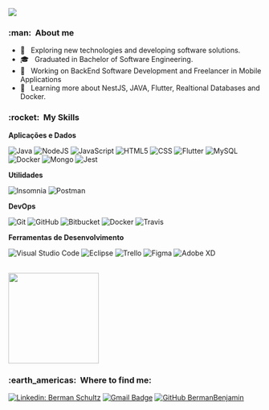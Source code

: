 
![](https://komarev.com/ghpvc/?username=bermanbenjamin&color=006bed)

<h3> :man: &nbsp;About me </h3>

- 🤔 &nbsp; Exploring new technologies and developing software solutions.
- 🎓 &nbsp; Graduated in Bachelor of Software Engineering.
- 💼 &nbsp; Working on BackEnd Software Development and Freelancer in Mobile Applications 
- 🌱 &nbsp; Learning more about NestJS, JAVA, Flutter, Realtional Databases and Docker.

<h3> :rocket: &nbsp;My Skills</h3>

**Aplicações e Dados**

  ![Java](https://img.shields.io/badge/Java-ED8B00?style=for-the-badge&logo=java&logoColor=white)
  ![NodeJS](https://img.shields.io/badge/Node.js-43853D?style=for-the-badge&logo=node.js&logoColor=white)
  ![JavaScript](https://img.shields.io/badge/JavaScript-F7DF1E?style=for-the-badge&logo=javascript&logoColor=black)
  ![HTML5](https://img.shields.io/badge/HTML5-E34F26?style=for-the-badge&logo=html5&logoColor=white)
  ![CSS](https://img.shields.io/badge/CSS3-1572B6?style=for-the-badge&logo=css3&logoColor=white)
  ![Flutter](https://img.shields.io/badge/Flutter-02569B?style=for-the-badge&logo=flutter&logoColor=white)
  ![MySQL](https://img.shields.io/badge/MySQL-00000F?style=for-the-badge&logo=mysql&logoColor=white)
  ![Docker](https://img.shields.io/badge/Docker-2496ED?style=for-the-badge&logo=docker&logoColor=white)
  ![Mongo](https://img.shields.io/badge/MongoDB-4EA94B?style=for-the-badge&logo=mongodb&logoColor=white)
  ![Jest](https://img.shields.io/badge/-Jest-333333?style=flat&logo=jest)
  

**Utilidades**

  ![Insomnia](https://img.shields.io/badge/-Insomnia-333333?style=flat&logo=insomnia)
  ![Postman](https://img.shields.io/badge/-Postman-333333?style=flat&logo=postman)

**DevOps**

  ![Git](https://img.shields.io/badge/-Git-333333?style=flat&logo=git)
  ![GitHub](https://img.shields.io/badge/-GitHub-333333?style=flat&logo=github)
  ![Bitbucket](https://img.shields.io/badge/-Bitbucket-333333?style=flat&logo=bitbucket)
  ![Docker](https://img.shields.io/badge/-Docker-333333?style=flat&logo=docker)
  ![Travis](https://img.shields.io/badge/-Travis-333333?style=flat&logo=travis)

**Ferramentas de Desenvolvimento**

  ![Visual Studio Code](https://img.shields.io/badge/-Visual%20Studio%20Code-333333?style=flat&logo=visual-studio-code&logoColor=007ACC)
  ![Eclipse](https://img.shields.io/badge/-Eclipse-333333?style=flat&logo=eclipse-ide&logoColor=2C2255)
  ![Trello](https://img.shields.io/badge/-Trello-333333?style=flat&logo=trello&logoColor=007ACC)
  ![Figma](https://img.shields.io/badge/-Figma-333333?style=flat&logo=figma&logoColor=007ACC)
  ![Adobe XD](https://img.shields.io/badge/-Adobe%20XD-333333?style=flat&logo=adobe-xd&logoColor=007ACC)

<br/>

<a href="https://github.com/bermanbenjamin">
  <img height="180em" src="https://github-readme-stats.vercel.app/api?username=bermanbenjamin&theme=dracula&show_icons=true" />
</a>

<br/>

<h3> :earth_americas: &nbsp;Where to find me: </h3> 

[![Linkedin: Berman Schultz](https://img.shields.io/badge/-BermanSchultz-blue?style=flat-square&logo=Linkedin&logoColor=white&link=https://www.linkedin.com/in/berman-benjamin-schultz-486a27180/)](https://www.linkedin.com/in/berman-benjamin-schultz-486a27180/)
[![Gmail Badge](https://img.shields.io/badge/-bermanschultz29@email.com-006bed?style=flat-square&logo=Gmail&logoColor=white&link=mailto:bermanschultz29@gmail.com)](mailto:bermanschultz29@gmail.com)
[![GitHub BermanBenjamin]( https://img.shields.io/github/followers/VanessaSwerts?label=follow&style=social)](https://github.com/bermanbenjamin)
